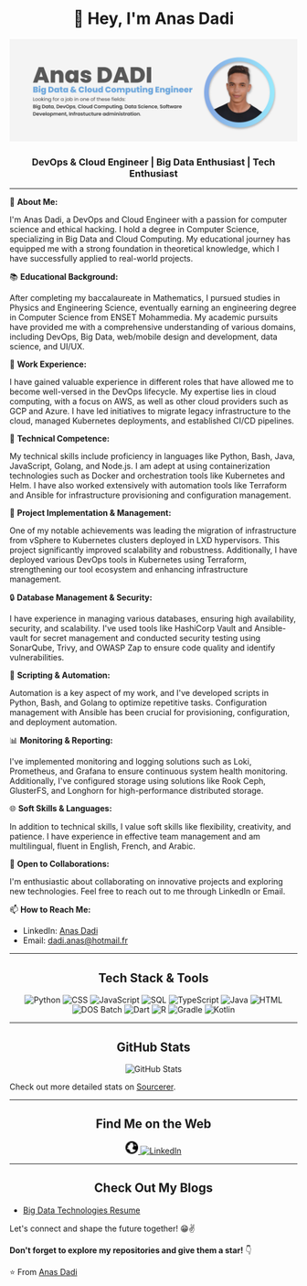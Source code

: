 <h1 align="center">👋 Hey, I'm Anas Dadi</h1>

<div align="center">
  <img src="https://raw.githubusercontent.com/DadiAnas/DadiAnas/main/Frame%202.png" alt="Anas Dadi Intro">
</div>

<h3 align="center">DevOps & Cloud Engineer | Big Data Enthusiast | Tech Enthusiast</h3>

---

🌟 **About Me:**

I'm Anas Dadi, a DevOps and Cloud Engineer with a passion for computer science and ethical hacking. I hold a degree in Computer Science, specializing in Big Data and Cloud Computing. My educational journey has equipped me with a strong foundation in theoretical knowledge, which I have successfully applied to real-world projects.

📚 **Educational Background:**

After completing my baccalaureate in Mathematics, I pursued studies in Physics and Engineering Science, eventually earning an engineering degree in Computer Science from ENSET Mohammedia. My academic pursuits have provided me with a comprehensive understanding of various domains, including DevOps, Big Data, web/mobile design and development, data science, and UI/UX.

🚀 **Work Experience:**

I have gained valuable experience in different roles that have allowed me to become well-versed in the DevOps lifecycle. My expertise lies in cloud computing, with a focus on AWS, as well as other cloud providers such as GCP and Azure. I have led initiatives to migrate legacy infrastructure to the cloud, managed Kubernetes deployments, and established CI/CD pipelines.

🔧 **Technical Competence:**

My technical skills include proficiency in languages like Python, Bash, Java, JavaScript, Golang, and Node.js. I am adept at using containerization technologies such as Docker and orchestration tools like Kubernetes and Helm. I have also worked extensively with automation tools like Terraform and Ansible for infrastructure provisioning and configuration management.

🚀 **Project Implementation & Management:**

One of my notable achievements was leading the migration of infrastructure from vSphere to Kubernetes clusters deployed in LXD hypervisors. This project significantly improved scalability and robustness. Additionally, I have deployed various DevOps tools in Kubernetes using Terraform, strengthening our tool ecosystem and enhancing infrastructure management.

🔒 **Database Management & Security:**

I have experience in managing various databases, ensuring high availability, security, and scalability. I've used tools like HashiCorp Vault and Ansible-vault for secret management and conducted security testing using SonarQube, Trivy, and OWASP Zap to ensure code quality and identify vulnerabilities.

🤖 **Scripting & Automation:**

Automation is a key aspect of my work, and I've developed scripts in Python, Bash, and Golang to optimize repetitive tasks. Configuration management with Ansible has been crucial for provisioning, configuration, and deployment automation.

📊 **Monitoring & Reporting:**

I've implemented monitoring and logging solutions such as Loki, Prometheus, and Grafana to ensure continuous system health monitoring. Additionally, I've configured storage using solutions like Rook Ceph, GlusterFS, and Longhorn for high-performance distributed storage.

🌐 **Soft Skills & Languages:**

In addition to technical skills, I value soft skills like flexibility, creativity, and patience. I have experience in effective team management and am multilingual, fluent in English, French, and Arabic.

🤝 **Open to Collaborations:**

I'm enthusiastic about collaborating on innovative projects and exploring new technologies. Feel free to reach out to me through LinkedIn or Email.

📫 **How to Reach Me:**

- LinkedIn: [Anas Dadi](https://www.linkedin.com/in/dadianas/)
- Email: [dadi.anas@hotmail.fr](mailto:dadi.anas@hotmail.fr)

---

<h2 align="center">Tech Stack & Tools</h2>

<p align="center">
  <img src="https://img.shields.io/badge/Python-18%20commits-orange.svg" alt="Python">
  <img src="https://img.shields.io/badge/CSS-16%20commits-orange.svg" alt="CSS">
  <img src="https://img.shields.io/badge/JavaScript-13%20commits-orange.svg" alt="JavaScript">
  <img src="https://img.shields.io/badge/SQL-12%20commits-orange.svg" alt="SQL">
  <img src="https://img.shields.io/badge/TypeScript-12%20commits-orange.svg" alt="TypeScript">
  <img src="https://img.shields.io/badge/Java-11%20commits-orange.svg" alt="Java">
  <img src="https://img.shields.io/badge/HTML-9%20commits-orange.svg" alt="HTML">
  <img src="https://img.shields.io/badge/DOS%20Batch-7%20commits-orange.svg" alt="DOS Batch">
  <img src="https://img.shields.io/badge/Dart-5%20commits-orange.svg" alt="Dart">
  <img src="https://img.shields.io/badge/R-3%20commits-orange.svg" alt="R">
  <img src="https://img.shields.io/badge/Gradle-2%20commits-orange.svg" alt="Gradle">
  <img src="https://img.shields.io/badge/Kotlin-1%20commits-orange.svg" alt="Kotlin">
</p>

<p align="center">
  <!-- Add your technology badges here -->
</p>

---

<h2 align="center">GitHub Stats</h2>

<p align="center">
  <img src="https://github-readme-stats.vercel.app/api?username=DadiAnas&show_icons=true&hide_border=true" alt="GitHub Stats">
</p>

Check out more detailed stats on [Sourcerer](https://sourcerer.io/DadiAnas).

---

<h2 align="center">Find Me on the Web</h2>

<p align="center">
  <a href="https://www.linkedin.com/in/dadianas/">
    <img alt="LinkedIn" width="22px" src="https://raw.githubusercontent.com/iconic/open-iconic/master/svg/globe.svg" />
  </a>
  <a href="https://www.linkedin.com/in/dadianas/">
    <img alt="LinkedIn" width="22px" src="https://cdn.jsdelivr.net/npm/simple-icons@v3/icons/linkedin.svg" />
  </a>
</p>

---

<h2 align="center">Check Out My Blogs</h2>

- [Big Data Technologies Resume](https://www.linkedin.com/pulse/big-data-technologies-resume-anas-dadi/)

Let's connect and shape the future together! 😁✌

**Don't forget to explore my repositories and give them a star!** 👇

:star: From [Anas Dadi](https://github.com/dadianas)

</div>
